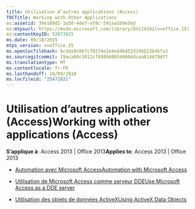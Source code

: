 ```yaml
---
title: Utilisation d’autres applications (Access)
TOCTitle: Working with Other Applications
ms:assetid: 39e189d2-1e50-4de7-af8c-591aa5b9e56d
ms:mtpsurl: https://msdn.microsoft.com/library/Dn124391(v=office.15)
ms:contentKeyID: 52072025
ms.date: 09/18/2015
mtps_version: v=office.15
ms.openlocfilehash: bcdda9c667cf8274e1e4ed46d52d198522b4bfa3
ms.sourcegitcommit: 19aca09c5812cfb98b68b5d4604dcaa814479df7
ms.translationtype: MT
ms.contentlocale: fr-FR
ms.lasthandoff: 10/09/2018
ms.locfileid: "25471821"
---
```

# <a name="working-with-other-applications-access"></a><span data-ttu-id="6b241-102">Utilisation d’autres applications (Access)</span><span class="sxs-lookup"><span data-stu-id="6b241-102">Working with other applications (Access)</span></span>

<span data-ttu-id="6b241-103">**S’applique à**: Access 2013 | Office 2013</span><span class="sxs-lookup"><span data-stu-id="6b241-103">**Applies to**: Access 2013 | Office 2013</span></span>

- [<span data-ttu-id="6b241-104">Automation avec Microsoft Access</span><span class="sxs-lookup"><span data-stu-id="6b241-104">Automation with Microsoft Access</span></span>](automation-with-microsoft-access.md)

- [<span data-ttu-id="6b241-105">Utilisation de Microsoft Access comme serveur DDE</span><span class="sxs-lookup"><span data-stu-id="6b241-105">Use Microsoft Access as a DDE server</span></span>](use-microsoft-access-as-a-dde-server.md)

- [<span data-ttu-id="6b241-106">Utilisation des objets de données ActiveX</span><span class="sxs-lookup"><span data-stu-id="6b241-106">Using ActiveX Data Objects</span></span>](using-activex-data-objects.md)

